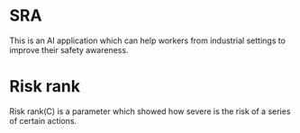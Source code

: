 # SRA
This is an AI application which can help workers from industrial settings to improve their safety awareness.
# Risk rank
Risk rank(C) is a parameter which showed how severe is the risk of a series of certain actions.
